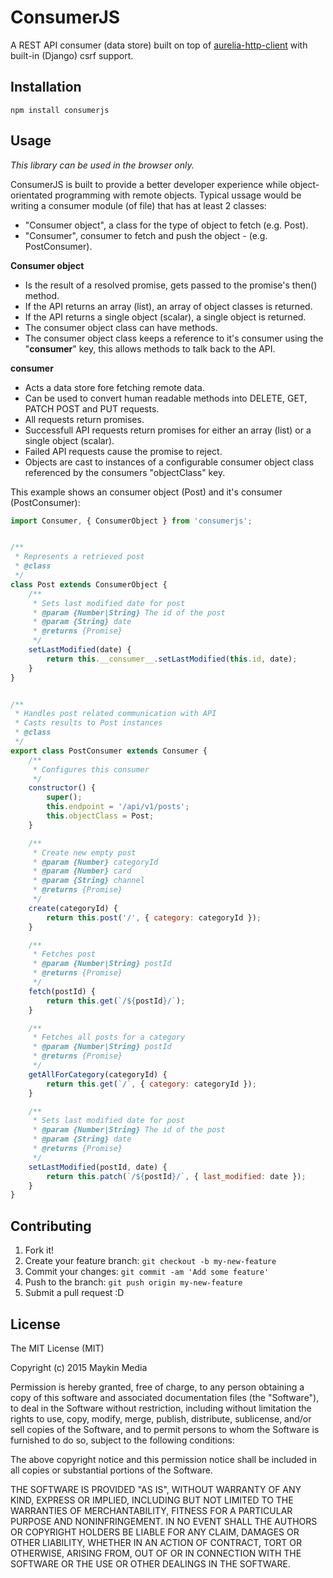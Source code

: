 # ConsumerJS

A REST API consumer (data store) built on top of [aurelia-http-client](https://github.com/aurelia/http-client) with built-in (Django) csrf support.

## Installation

`npm install consumerjs`

## Usage

*This library can be used in the browser only.*

ConsumerJS is built to provide a better developer experience while object-orientated programming with remote objects. Typical ussage would be writing a consumer module (of file) that has at least 2 classes:

- "Consumer object", a class for the type of object to fetch (e.g. Post).
- "Consumer", consumer to fetch and push the object - (e.g. PostConsumer).

**Consumer object**

- Is the result of a resolved promise, gets passed to the promise's then() method.
- If the API returns an array (list), an array of object classes is returned.
- If the API returns a single object (scalar), a single object is returned.
- The consumer object class can have methods.
- The consumer object class keeps a reference to it's consumer using the "__consumer__" key, this allows methods to talk back to the API.

**consumer**

- Acts a data store fore fetching remote data.
- Can be used to convert human readable methods into DELETE, GET, PATCH POST and PUT requests.
- All requests return promises.
- Successfull API requests return promises for either an array (list) or a single object (scalar).
- Failed API requests cause the promise to reject.
- Objects are cast to instances of a configurable consumer object class referenced by the consumers "objectClass" key.

This example shows an consumer object (Post) and it's consumer (PostConsumer):

```javascript
import Consumer, { ConsumerObject } from 'consumerjs';


/**
 * Represents a retrieved post
 * @class
 */
class Post extends ConsumerObject {
    /**
     * Sets last modified date for post
     * @param {Number|String} The id of the post
     * @param {String} date
     * @returns {Promise}
     */
    setLastModified(date) {
        return this.__consumer__.setLastModified(this.id, date);
    }
}


/**
 * Handles post related communication with API
 * Casts results to Post instances
 * @class
 */
export class PostConsumer extends Consumer {
    /**
     * Configures this consumer
     */
    constructor() {
        super();
        this.endpoint = '/api/v1/posts';
        this.objectClass = Post;
    }

    /**
     * Create new empty post
     * @param {Number} categoryId
     * @param {Number} card
     * @param {String} channel
     * @returns {Promise}
     */
    create(categoryId) {
        return this.post('/', { category: categoryId });
    }

    /**
     * Fetches post
     * @param {Number|String} postId
     * @returns {Promise}
     */
    fetch(postId) {
        return this.get(`/${postId}/`);
    }

    /**
     * Fetches all posts for a category
     * @param {Number|String} postId
     * @returns {Promise}
     */
    getAllForCategory(categoryId) {
        return this.get(`/`, { category: categoryId });
    }

    /**
     * Sets last modified date for post
     * @param {Number|String} The id of the post
     * @param {String} date
     * @returns {Promise}
     */
    setLastModified(postId, date) {
        return this.patch(`/${postId}/`, { last_modified: date });
    }
}
```

## Contributing

1. Fork it!
2. Create your feature branch: `git checkout -b my-new-feature`
3. Commit your changes: `git commit -am 'Add some feature'`
4. Push to the branch: `git push origin my-new-feature`
5. Submit a pull request :D

## License

The MIT License (MIT)

Copyright (c) 2015 Maykin Media

Permission is hereby granted, free of charge, to any person obtaining a copy
of this software and associated documentation files (the "Software"), to deal
in the Software without restriction, including without limitation the rights
to use, copy, modify, merge, publish, distribute, sublicense, and/or sell
copies of the Software, and to permit persons to whom the Software is
furnished to do so, subject to the following conditions:

The above copyright notice and this permission notice shall be included in all
copies or substantial portions of the Software.

THE SOFTWARE IS PROVIDED "AS IS", WITHOUT WARRANTY OF ANY KIND, EXPRESS OR
IMPLIED, INCLUDING BUT NOT LIMITED TO THE WARRANTIES OF MERCHANTABILITY,
FITNESS FOR A PARTICULAR PURPOSE AND NONINFRINGEMENT. IN NO EVENT SHALL THE
AUTHORS OR COPYRIGHT HOLDERS BE LIABLE FOR ANY CLAIM, DAMAGES OR OTHER
LIABILITY, WHETHER IN AN ACTION OF CONTRACT, TORT OR OTHERWISE, ARISING FROM,
OUT OF OR IN CONNECTION WITH THE SOFTWARE OR THE USE OR OTHER DEALINGS IN THE
SOFTWARE.
